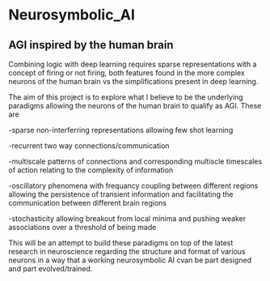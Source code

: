 # Neurosymbolic_AI

## AGI inspired by the human brain

Combining logic with deep learning requires sparse representations with a concept of firing or not firing, both features found in the more complex neurons of the human brain vs the simplifications present in deep learning.

The aim of this project is to explore what I believe to be the underlying paradigms allowing the neurons of the human brain to qualify as AGI. These are

-sparse non-interferring representations allowing few shot learning

-recurrent two way connections/communication

-multiscale patterns of connections and corresponding multiscle timescales of action relating to the complexity of information

-oscillatory phenomena with frequancy coupling between different regions allowing the persistence of transient information and facilitating the communication between different brain regions

-stochasticity allowing breakout from local minima and pushing weaker associations over a threshold of being made

This will be an attempt to build these paradigms on top of the latest research in neuroscience regarding the structure and format of various neurons in a way that a working neurosymbolic AI cvan be part designed and part evolved/trained.
